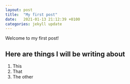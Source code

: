 ```yaml
---
layout: post
title:  "My first post"
date:   2021-01-13 21:12:39 +0100
categories: jekyll update
---
```

Welcome to my first post!

## Here are things I will be writing about
1. This
2. That
3. The other